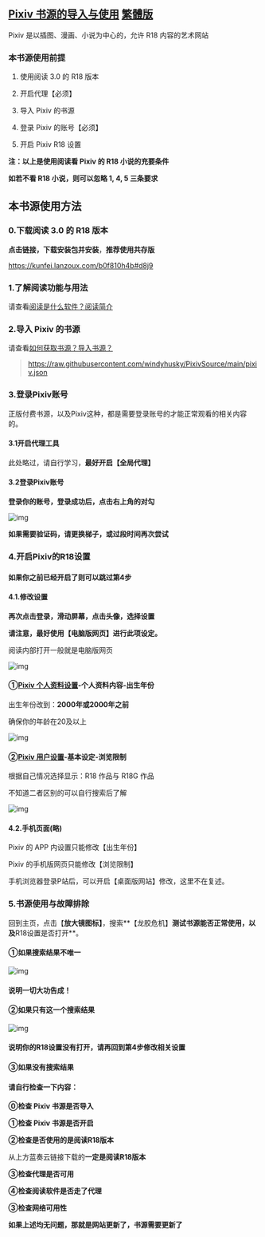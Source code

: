 ## [Pixiv 书源的导入与使用](https://telegra.ph/FurryNovelsReading-01-04-07) [繁體版](https://telegra.ph/FurryNovelsReading-02-04-07)

Pixiv 是以插图、漫画、小说为中心的，允许 R18 内容的艺术网站

### 本书源使用前提

1. 使用阅读 3.0 的 R18 版本

2. 开启代理【必须】

3. 导入 Pixiv 的书源

4. 登录 Pixiv 的账号【必须】

5. 开启 Pixiv R18 设置 

**注：以上是使用阅读看 Pixiv 的 R18 小说的充要条件**

**如若不看 R18 小说，则可以忽略 1, 4, 5 三条要求**




## 本书源使用方法

### 0.下载阅读 3.0 的 R18 版本

**点击链接，下载安装包并安装**，**推荐使用共存版**

https://kunfei.lanzoux.com/b0f810h4b#d8j9

### 1.了解阅读功能与用法

请查看[阅读是什么软件？阅读简介](https://github.com/DowneyRem/PixivSource/blob/main/doc/Legado.md)

### 2.导入 Pixiv 的书源

请查看[如何获取书源？导入书源？](https://github.com/DowneyRem/PixivSource/blob/main/doc/Import.md)

>https://raw.githubusercontent.com/windyhusky/PixivSource/main/pixiv.json

### 3.登录Pixiv账号

正版付费书源，以及Pixiv这种，都是需要登录账号的才能正常观看的相关内容的。

#### 3.1开启代理工具

此处略过，请自行学习，**最好开启【全局代理】**

#### 3.2登录Pixiv账号





**登录你的账号，登录成功后，点击右上角的对勾**

![img](https://telegra.ph/file/477498dc3c3cf229981d0.png)

**如果需要验证码，请更换梯子，或过段时间再次尝试**



### 4.开启Pixiv的R18设置

#### 如果你之前已经开启了则可以跳过第4步

#### 4.1.修改设置

**再次点击登录，滑动屏幕，点击头像，选择设置**

**请注意，最好使用【电脑版网页】进行此项设定。**

阅读内部打开一般就是电脑版网页

![img](https://telegra.ph/file/238b6ef145e4098c616f3.png)



#### ①[Pixiv 个人资料设置](https://www.pixiv.net/setting_profile.php)-个人资料内容-出生年份

出生年份改到：**2000年或2000年之前**

确保你的年龄在20及以上

![img](https://telegra.ph/file/6166e2509c3dac50e8f31.png)



#### ②[Pixiv 用户设置](https://www.pixiv.net/setting_user.php)-基本设定-浏览限制

根据自己情况选择显示：R18 作品与 R18G 作品

不知道二者区别的可以自行搜索后了解

![img](https://telegra.ph/file/1c662b6c7f9f60c801c07.png)



#### 4.2.手机页面(略)

Pixiv 的 APP 内设置只能修改【出生年份】

Pixiv 的手机版网页只能修改【浏览限制】

手机浏览器登录P站后，可以开启【桌面版网站】修改，这里不在复述。



### 5.书源使用与故障排除

回到主页，点击【**放大镜图标】**，搜索**【龙胶危机】**测试书源能否正常使用，以及**R18设置是否打开**。

#### ①如果搜索结果不唯一

![img](https://telegra.ph/file/7a33b98d43b378f0ab59f.png)



#### 说明一切大功告成！

####  

#### ②如果只有这一个搜索结果

![img](https://telegra.ph/file/af038f28cb1c88b43912f.png)



#### 说明你的R18设置没有打开，请再回到第4步修改相关设置

####  

#### ③如果没有搜索结果

#### 请自行检查一下内容：

**⓪检查 Pixiv 书源是否导入**

**①检查 Pixiv 书源是否开启**

**②检查是否使用的是阅读R18版本**

从上方蓝奏云链接下载的**一定是阅读R18版本**

**③检查代理是否可用**

**④检查阅读软件是否走了代理**

**③检查网络可用性**

**如果上述均无问题，那就是网站更新了，书源需要更新了**

